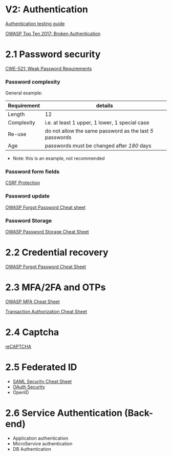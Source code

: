 # V2: Authentication

[Authentication testing guide](https://owasp.org/www-project-web-security-testing-guide/latest/4-Web_Application_Security_Testing/04-Authentication_Testing/README)

[OWASP Top Ten 2017: Broken Authentication](https://owasp.org/www-project-top-ten/OWASP_Top_Ten_2017/Top_10-2017_A2-Broken_Authentication)

##

# 2.1 Password security

[CWE-521: Weak Password Requirements](https://cwe.mitre.org/data/definitions/521.html)


### Password complexity

General example:

| Requirement | details |
| ------ | -- |
| Length | 12 |
| Complexity | i.e. at least 1 upper, 1 lower, 1 special case |
| Re-use | do not allow the same password as the last *5* passwords |
| Age | passwords must be changed after *180* days |
* Note: this is an example, not recommended

### Password form fields

[CSRF Protection](https://cheatsheetseries.owasp.org/cheatsheets/Cross-Site_Request_Forgery_Prevention_Cheat_Sheet.html)

### Password update

[OWASP Forgot Password Cheat sheet](https://cheatsheetseries.owasp.org/cheatsheets/Forgot_Password_Cheat_Sheet.html)


### Password Storage
[OWASP Password Storage Cheat Sheet](https://cheatsheetseries.owasp.org/cheatsheets/Password_Storage_Cheat_Sheet.html)





# 2.2 Credential recovery

[OWASP Forgot Password Cheat Sheet](https://cheatsheetseries.owasp.org/cheatsheets/Forgot_Password_Cheat_Sheet.html)




# 2.3 MFA/2FA and OTPs

[OWASP MFA Cheat Sheet](https://cheatsheetseries.owasp.org/cheatsheets/Multifactor_Authentication_Cheat_Sheet.html)

[Transaction Authorization Cheat Sheet](https://cheatsheetseries.owasp.org/cheatsheets/Transaction_Authorization_Cheat_Sheet.html)




# 2.4 Captcha

[reCAPTCHA](https://developers.google.com/recaptcha)




# 2.5 Federated ID
- [SAML Security Cheat Sheet](https://cheatsheetseries.owasp.org/cheatsheets/SAML_Security_Cheat_Sheet.html)
- [OAuth Security](https://oauth.net/security/)
- OpenID




# 2.6 Service Authentication (Back-end)
- Application authentication
- MicroService authentication
- DB Authentication
